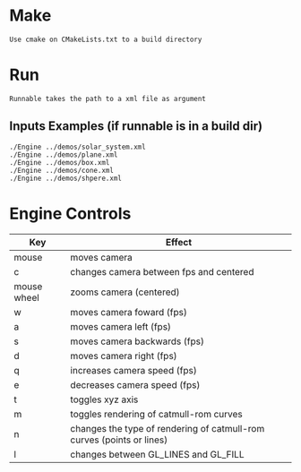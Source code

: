 # Make
    Use cmake on CMakeLists.txt to a build directory

# Run
    Runnable takes the path to a xml file as argument

## Inputs Examples (if runnable is in a build dir)
    ./Engine ../demos/solar_system.xml
    ./Engine ../demos/plane.xml
    ./Engine ../demos/box.xml
    ./Engine ../demos/cone.xml
    ./Engine ../demos/shpere.xml

# Engine Controls
 Key          | Effect
 -------------|----------------------------------------
 mouse        | moves camera
 c            | changes camera between fps and centered
 mouse wheel  | zooms camera (centered)
 w            | moves camera foward (fps)
 a            | moves camera left (fps)
 s            | moves camera backwards (fps)
 d            | moves camera right (fps)
 q            | increases camera speed (fps)
 e            | decreases camera speed (fps)
 t            | toggles xyz axis
 m            | toggles rendering of catmull-rom curves
 n            | changes the type of rendering of catmull-rom curves (points or lines)
 l            | changes between GL_LINES and GL_FILL